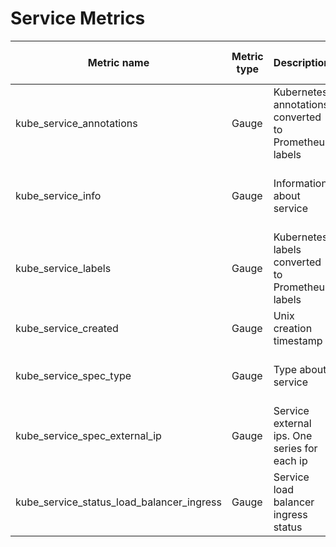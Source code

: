 # Service Metrics

| Metric name| Metric type | Description | Unit (where applicable) | Labels/tags | Status |
| ---------- | ----------- | ----------- | ----------------------- | ----------- | ------ |
| kube_service_annotations | Gauge | Kubernetes annotations converted to Prometheus labels | |`service`=&lt;service-name&gt; <br> `namespace`=&lt;service-namespace&gt; <br> `annotation_SERVICE_ANNOTATION`=&lt;SERVICE_ANNOTATION&gt;  | STABLE |
| kube_service_info | Gauge | Information about service | |`service`=&lt;service-name&gt; <br> `namespace`=&lt;service-namespace&gt; <br> `cluster_ip`=&lt;service cluster ip&gt; <br> `external_name`=&lt;service external name&gt; <br> `load_balancer_ip`=&lt;service load balancer ip&gt; | STABLE |
| kube_service_labels | Gauge | Kubernetes labels converted to Prometheus labels | |`service`=&lt;service-name&gt; <br> `namespace`=&lt;service-namespace&gt; <br> `label_SERVICE_LABEL`=&lt;SERVICE_LABEL&gt;  | STABLE |
| kube_service_created | Gauge | Unix creation timestamp | seconds |`service`=&lt;service-name&gt; <br> `namespace`=&lt;service-namespace&gt; | STABLE |
| kube_service_spec_type | Gauge | Type about service | |`service`=&lt;service-name&gt; <br> `namespace`=&lt;service-namespace&gt; <br> `type`=&lt;ClusterIP\|NodePort\|LoadBalancer\|ExternalName&gt; | STABLE |
| kube_service_spec_external_ip | Gauge | Service external ips. One series for each ip | |`service`=&lt;service-name&gt; <br> `namespace`=&lt;service-namespace&gt; <br> `external_ip`=&lt;external-ip&gt; | STABLE |
| kube_service_status_load_balancer_ingress | Gauge | Service load balancer ingress status | |`service`=&lt;service-name&gt; <br> `namespace`=&lt;service-namespace&gt; <br> `ip`=&lt;load-balancer-ingress-ip&gt; <br> `hostname`=&lt;load-balancer-ingress-hostname&gt; | STABLE |
